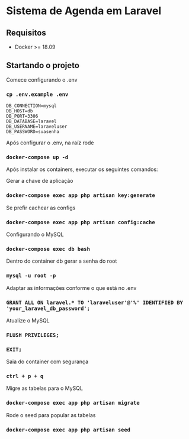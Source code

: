 # Sistema de Agenda em Laravel

## Requisitos

-   Docker >= 18.09

## Startando o projeto

Comece configurando o .env

### `cp .env.example .env`

    DB_CONNECTION=mysql
    DB_HOST=db
    DB_PORT=3306
    DB_DATABASE=laravel
    DB_USERNAME=laraveluser
    DB_PASSWORD=suasenha

Após configurar o .env, na raíz rode

### `docker-compose up -d`

Após instalar os containers, executar os seguintes comandos:

Gerar a chave de aplicação

### `docker-compose exec app php artisan key:generate`

Se prefir cachear as configs

### `docker-compose exec app php artisan config:cache`

Configurando o MySQL

### `docker-compose exec db bash`

Dentro do container db gerar a senha do root

### `mysql -u root -p`

Adaptar as informações conforme o que está no .env

### `GRANT ALL ON laravel.* TO 'laraveluser'@'%' IDENTIFIED BY 'your_laravel_db_password';`

Atualize o MySQL

### `FLUSH PRIVILEGES;`

### `EXIT;`

Saia do container com segurança

### `ctrl + p + q`

Migre as tabelas para o MySQL

### `docker-compose exec app php artisan migrate`

Rode o seed para popular as tabelas

### `docker-compose exec app php artisan seed`
